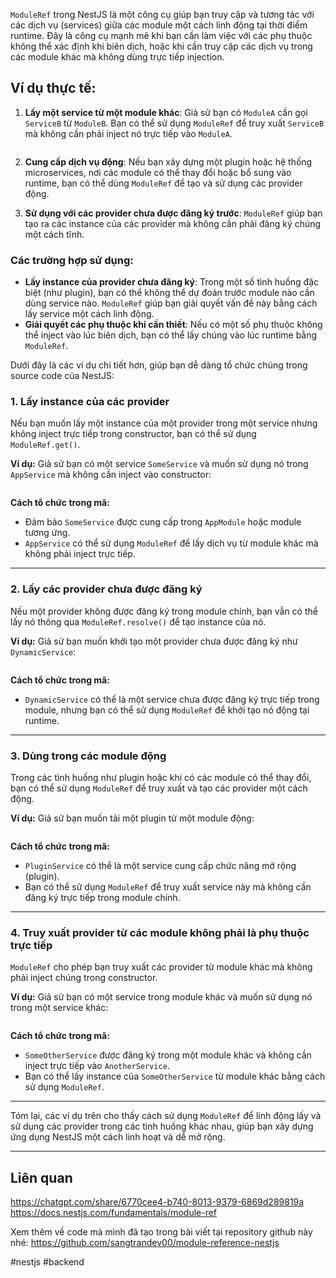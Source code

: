 

`ModuleRef` trong NestJS là một công cụ giúp bạn truy cập và tương tác với các dịch vụ (services) giữa các module một cách linh động tại thời điểm runtime. Đây là công cụ mạnh mẽ khi bạn cần làm việc với các phụ thuộc không thể xác định khi biên dịch, hoặc khi cần truy cập các dịch vụ trong các module khác mà không dùng trực tiếp injection.

## Ví dụ thực tế:

1. **Lấy một service từ một module khác**: Giả sử bạn có `ModuleA` cần gọi `ServiceB` từ `ModuleB`. Bạn có thể sử dụng `ModuleRef` để truy xuất `ServiceB` mà không cần phải inject nó trực tiếp vào `ModuleA`.
    
```typescript


```

    
2. **Cung cấp dịch vụ động**: Nếu bạn xây dựng một plugin hoặc hệ thống microservices, nơi các module có thể thay đổi hoặc bổ sung vào runtime, bạn có thể dùng `ModuleRef` để tạo và sử dụng các provider động.
    
3. **Sử dụng với các provider chưa được đăng ký trước**: `ModuleRef` giúp bạn tạo ra các instance của các provider mà không cần phải đăng ký chúng một cách tĩnh.
    

### Các trường hợp sử dụng:

- **Lấy instance của provider chưa đăng ký**: Trong một số tình huống đặc biệt (như plugin), bạn có thể không thể dự đoán trước module nào cần dùng service nào. `ModuleRef` giúp bạn giải quyết vấn đề này bằng cách lấy service một cách linh động.
- **Giải quyết các phụ thuộc khi cần thiết**: Nếu có một số phụ thuộc không thể inject vào lúc biên dịch, bạn có thể lấy chúng vào lúc runtime bằng `ModuleRef`.

Dưới đây là các ví dụ chi tiết hơn, giúp bạn dễ dàng tổ chức chúng trong source code của NestJS:

### 1. **Lấy instance của các provider**

Nếu bạn muốn lấy một instance của một provider trong một service nhưng không inject trực tiếp trong constructor, bạn có thể sử dụng `ModuleRef.get()`.

**Ví dụ:** Giả sử bạn có một service `SomeService` và muốn sử dụng nó trong `AppService` mà không cần inject vào constructor:

```typescript


```

**Cách tổ chức trong mã:**

- Đảm bảo `SomeService` được cung cấp trong `AppModule` hoặc module tương ứng.
- `AppService` có thể sử dụng `ModuleRef` để lấy dịch vụ từ module khác mà không phải inject trực tiếp.

---

### 2. **Lấy các provider chưa được đăng ký**

Nếu một provider không được đăng ký trong module chính, bạn vẫn có thể lấy nó thông qua `ModuleRef.resolve()` để tạo instance của nó.

**Ví dụ:** Giả sử bạn muốn khởi tạo một provider chưa được đăng ký như `DynamicService`:

```typescript


```
**Cách tổ chức trong mã:**

- `DynamicService` có thể là một service chưa được đăng ký trực tiếp trong module, nhưng bạn có thể sử dụng `ModuleRef` để khởi tạo nó động tại runtime.

---

### 3. **Dùng trong các module động**

Trong các tình huống như plugin hoặc khi có các module có thể thay đổi, bạn có thể sử dụng `ModuleRef` để truy xuất và tạo các provider một cách động.

**Ví dụ:** Giả sử bạn muốn tải một plugin từ một module động:

```typescript


```


**Cách tổ chức trong mã:**

- `PluginService` có thể là một service cung cấp chức năng mở rộng (plugin).
- Bạn có thể sử dụng `ModuleRef` để truy xuất service này mà không cần đăng ký trực tiếp trong module chính.

---

### 4. **Truy xuất provider từ các module không phải là phụ thuộc trực tiếp**

`ModuleRef` cho phép bạn truy xuất các provider từ module khác mà không phải inject chúng trong constructor.

**Ví dụ:** Giả sử bạn có một service trong module khác và muốn sử dụng nó trong một service khác:

```typescript


```


**Cách tổ chức trong mã:**

- `SomeOtherService` được đăng ký trong một module khác và không cần inject trực tiếp vào `AnotherService`.
- Bạn có thể lấy instance của `SomeOtherService` từ module khác bằng cách sử dụng `ModuleRef`.

---

Tóm lại, các ví dụ trên cho thấy cách sử dụng `ModuleRef` để linh động lấy và sử dụng các provider trong các tình huống khác nhau, giúp bạn xây dựng ứng dụng NestJS một cách linh hoạt và dễ mở rộng.



---
## Liên quan
https://chatgpt.com/share/6770cee4-b740-8013-9379-6869d289819a
https://docs.nestjs.com/fundamentals/module-ref

Xem thêm về code mà mình đã tạo trong bài viết tại repository github này nhé:
https://github.com/sangtrandev00/module-reference-nestjs

#nestjs #backend 